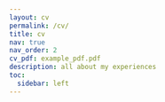 ```yaml
---
layout: cv
permalink: /cv/
title: cv
nav: true
nav_order: 2
cv_pdf: example_pdf.pdf
description: all about my experiences
toc:
  sidebar: left
---
```

